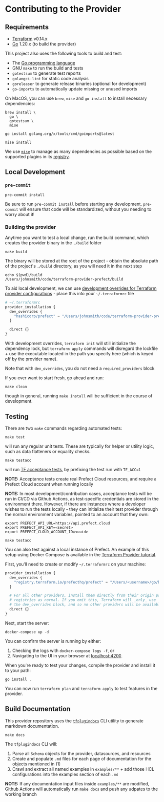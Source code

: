 # Contributing to the Provider

## Requirements

- [Terraform](https://developer.hashicorp.com/terraform/tutorials/aws-get-started/install-cli) v0.14.x
- [Go](https://go.dev/doc/install) 1.20.x (to build the provider)

This project also uses the following tools to build and test:

- The [Go programming language](https://go.dev/dl/)
- GNU `make` to run the build and tests
- `gotestsum` to generate test reports
- `golangci-lint` for static code analysis
- `goreleaser` to generate release binaries (optional for development)
- `go-imports` to automatically update missing or unused imports

On MacOS, you can use `brew`, `mise` and `go install` to install necessary dependencies:

```shell
brew install \
  go \
  gotestsum \
  mise

go install golang.org/x/tools/cmd/goimports@latest

mise install
```

We use [`mise`](https://github.com/jdx/mise) to manage as many dependencies as possible based on the supported plugins in its [registry](https://mise.jdx.dev/registry.html).

## Local Development

### `pre-commit`

```shell
pre-commit install
```

Be sure to run `pre-commit install` before starting any development. `pre-commit` will ensure that code will be standardized, without you needing to worry about it!

### Building the provider

Anytime you want to test a local change, run the build command, which creates the provider binary in the `./build` folder

```shell
make build
```

The binary will be stored at the root of the project - obtain the absolute path of the project's `./build` directory, as you will need it in the next step

```shell
echo $(pwd)/build
/Users/johnsmith/code/terraform-provider-prefect/build
```

To aid local development, we can use [development overrides for Terraform provider configurations](https://developer.hashicorp.com/terraform/cli/config/config-file#development-overrides-for-provider-developers) - place this into your `~/.terraformrc` file

```terraform
# ~/.terraformrc
provider_installation {
  dev_overrides {
    "hashicorp/prefect" = "/Users/johnsmith/code/terraform-provider-prefect/build"
  }

  direct {}
}
```

With development overrides, `terraform init` will still initialize the dependency lock, but `terraform apply` commands will disregard the lockfile + use the executable located in the path you specify here (which is keyed off by the provider name).

Note that with `dev_overrides`, you do not need a `required_providers` block

If you ever want to start fresh, go ahead and run:

```shell
make clean
```

though in general, running `make install` will be sufficient in the course of development.

## Testing

There are two `make` commands regarding automated tests:

```shell
make test
```

will run any regular unit tests. These are typically for helper or utility logic, such as data flatteners or equality checks.

```shell
make testacc
```

will run [TF acceptance tests](https://developer.hashicorp.com/terraform/plugin/testing/acceptance-tests), by prefixing the test run with `TF_ACC=1`

**NOTE:** Acceptance tests create real Prefect Cloud resources, and require a Prefect Cloud account when running locally

**NOTE:** In most development/contribution cases, acceptance tests will be run in CI/CD via Github Actions, as test-specific credentials are stored in the environment there.  However, if there are instances where a developer wishes to run the tests locally - they can initialize their test provider through the normal environment variables, pointed to an account that they own:

```shell
export PREFECT_API_URL=https://api.prefect.cloud
export PREFECT_API_KEY=<secret>
export PREFECT_CLOUD_ACCOUNT_ID=<uuid>

make testacc
```

You can also test against a local instance of Prefect. An example of this setup using Docker Compose is available in the [Terraform Provider tutorial](https://developer.hashicorp.com/terraform/tutorials/providers-plugin-framework/providers-plugin-framework-provider).

First, you'll need to create or modify `~/.terraformrc` on your machine:

```terraform
provider_installation {
  dev_overrides {
    "registry.terraform.io/prefecthq/prefect" = "/Users/<username>/go/bin/"
  }

  # For all other providers, install them directly from their origin provider
  # registries as normal. If you omit this, Terraform will _only_ use
  # the dev_overrides block, and so no other providers will be available.
  direct {}
}
```

Next, start the server:

```shell
docker-compose up -d
```

You can confirm the server is running by either:

1. Checking the logs with `docker-compose logs -f`, or
2. Navigating to the UI in your browser at [localhost:4200](http://localhost:4200).

When you're ready to test your changes, compile the provider and install it to your path:

```shell
go install .
```

You can now run `terraform plan` and `terraform apply` to test features in the provider.

## Build Documentation

This provider repository uses the [`tfplugindocs`](https://github.com/hashicorp/terraform-plugin-docs) CLI utility to generate markdown documentation.

```shell
make docs
```

The `tfplugindocs` CLI will:

1. Parse all `Schema` objects for the provider, datasources, and resources
2. Create and populate `.md` files for each page of documentation for the objects mentioned in (1)
3. Crawl and extract all named examples in `examples/**` + add those HCL configurations into the examples section of each `.md`

**NOTE:** If any documentation input files inside `examples/**` are modified, Github Actions will automatically run `make docs` and push any udpates to the working branch
